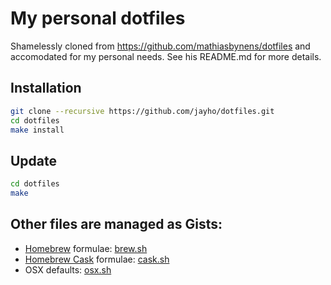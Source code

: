 # My personal dotfiles
Shamelessly cloned from https://github.com/mathiasbynens/dotfiles and accomodated for my personal needs. See his README.md for more details.
## Installation
```bash
git clone --recursive https://github.com/jayho/dotfiles.git
cd dotfiles
make install
```
## Update
```bash
cd dotfiles
make
```
## Other files are managed as Gists:
* [Homebrew](http://brew.sh/) formulae: [brew.sh](https://gist.github.com/jayho/b1214f1e55f5034e96b5)
* [Homebrew Cask](https://github.com/phinze/homebrew-cask) formulae: [cask.sh](https://gist.github.com/jayho/9b9460b9bef11df1dc12)
* OSX defaults: [osx.sh](https://gist.github.com/jayho/3629ca4a37081237a24f)
